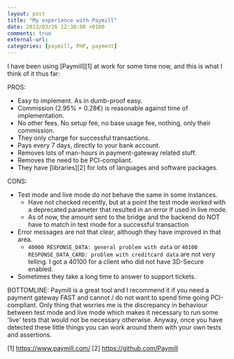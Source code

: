 ```yaml
---
layout: post
title: "My experience with Paymill"
date: 2013/03/26 12:30:00 +0100
comments: true
external-url:
categories: [paymill, PHP, payment]
---
```


I have been using [Paymill][1] at work for some time now, and this is what I think of it thus far:

PROS:
* Easy to implement. As in dumb-proof easy.
* Commission (2.95% + 0.28€) is reasonable against time of implementation.
* No other fees. No setup fee, no base usage fee, nothing, only their commission.
* They only charge for successful transactions.
* Pays every 7 days, directly to your bank account.
* Removes lots of man-hours in payment-gateway related stuff.
* Removes the need to be PCI-compliant.
* They have [libraries][2] for lots of languages and software packages.

CONS:
* Test mode and live mode do _not_ behave the same in some instances.
	* Have not checked recently, but at a point the test mode worked with a deprecated parameter that resulted in an error if used in live mode.
	* As of now, the amount sent to the bridge and the backend do NOT have to match in test mode for a successful transaction
* Error messages are not that clear, although they have improved in that area.
	* ```40000 RESPONSE_DATA: general problem with data``` or ```40100 RESPONSE_DATA_CARD: problem with creditcard data``` are not very telling. I got a 40100 for a client who did not have 3D-Secure enabled.
* Sometimes they take a long time to answer to support tickets.

BOTTOMLINE:
Paymill is a great tool and I recommend it if you need a payment gateway FAST and cannot / do not want to spend time going PCI-compliant. Only thing that worries me is the discrepancy in behaviour between test mode and live mode which makes it necessary to run some 'live' tests that would not be necessary otherwise. Anyway, once you have detected these little things you can work around them with your own tests and assertions.

[1] https://www.paymill.com/
[2] https://github.com/Paymill